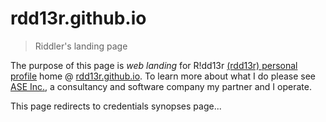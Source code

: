 # rdd13r.github.io
> Riddler's landing page

The purpose of this page is _web landing_ for R!dd13r [(rdd13r) personal profile](https://rdd13r.github.io/rdd13r/ "🇺🇸R!dd13r💙💛") home @ [rdd13r.github.io](https://rdd13r.github.io/ "R!dd13r(rdd13r)").
To learn more about what I do please see [ASE Inc.](https://www.asei.systems/ "Coaching Dream Teams"), a consultancy and software company my partner and I operate.

This page redirects to credentials synopses page...
